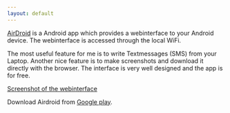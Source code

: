 ```yaml
---
layout: default
---
```


[AirDroid](http://airdroid.com) is a Android app which provides a webinterface to your Android device. The webinterface is accessed through the local WiFi. 

The most useful feature for me is to write Textmessages (SMS) from your Laptop. Another nice feature is to make screenshots and download it directly with the browser. The interface is very well designed and the app is for free.

<a href="/assets/img/posts/airdroid-webinterface.jpg" rel="lightbox">Screenshot of the webinterface</a>

Download Airdroid from [Google play](https://play.google.com/store/apps/details?id=com.sand.airdroid).
